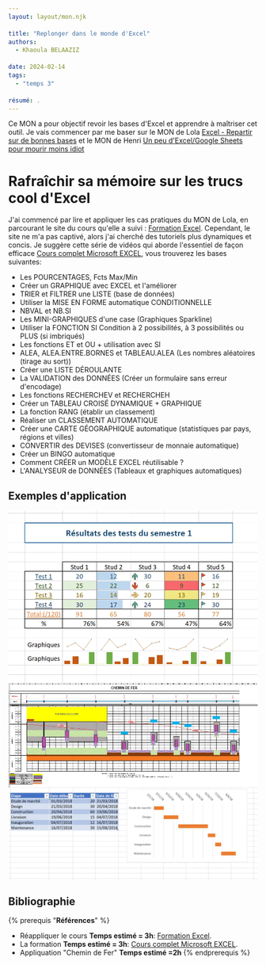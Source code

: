 ```yaml
---
layout: layout/mon.njk

title: "Replonger dans le monde d'Excel"
authors:
  - Khaoula BELAAZIZ

date: 2024-02-14
tags: 
  - "temps 3"

résumé: .
---
```



Ce MON a pour objectif revoir les bases d'Excel et apprendre à maîtriser cet outil.
Je vais commencer par me baser sur le MON de Lola [Excel - Repartir sur de bonnes bases](https://francoisbrucker.github.io/do-it/promos/2023-2024/Lola-Bourdon/mon/temps-1.2/) et le MON de Henri [Un peu d'Excel/Google Sheets pour mourir moins idiot   ](https://francoisbrucker.github.io/do-it/promos/2023-2024/TAING-Henri/mon/temps-2-1/)

# Rafraîchir sa mémoire sur les trucs cool d'Excel
J'ai commencé par lire et appliquer les cas pratiques du MON de Lola, en parcourant le site du cours qu'elle a suivi : [Formation Excel](https://www.excel-pratique.com/). Cependant, le site ne m'a pas captivé, alors j'ai cherché des tutoriels plus dynamiques et concis. Je suggère cette série de vidéos qui aborde l'essentiel de façon efficace [Cours complet Microsoft EXCEL](https://www.youtube.com/playlist?list=PL8sQnj6qF1Lv6ejdklq25MGfPJFxThMw6), vous trouverez les bases suivantes:
- Les POURCENTAGES, Fcts Max/Min
- Créer un GRAPHIQUE avec EXCEL et l'améliorer
- TRIER et FILTRER une LISTE (base de données)
- Utiliser la MISE EN FORME automatique CONDITIONNELLE 
- NBVAL et NB.SI
- Les MINI-GRAPHIQUES d'une case (Graphiques Sparkline)
- Utiliser la FONCTION SI Condition à 2 possibilités, à 3 possibilités ou PLUS (si imbriqués)
- Les fonctions ET et OU + utilisation avec SI 
- ALEA, ALEA.ENTRE.BORNES et TABLEAU.ALEA (Les nombres aléatoires (tirage au sort))
- Créer une LISTE DÉROULANTE
- La VALIDATION des DONNÉES (Créer un formulaire sans erreur d'encodage)
- Les fonctions RECHERCHEV et RECHERCHEH 
- Créer un TABLEAU CROISÉ DYNAMIQUE + GRAPHIQUE
- La fonction RANG (établir un classement)
- Réaliser un CLASSEMENT AUTOMATIQUE 
- Créer une CARTE GÉOGRAPHIQUE automatique (statistiques par pays, régions et villes)
- CONVERTIR des DEVISES (convertisseur de monnaie automatique)
- Créer un BINGO automatique 
- Comment CRÉER un MODÈLE EXCEL réutilisable ? 
- L'ANALYSEUR de DONNÉES (Tableaux et graphiques automatiques)

## Exemples d'application
<div style="display: flex; justify-content: space-around;">
  <img src="excel_graphs.webp" alt="qlqs manips" style="width: 100%; margin-right: 2%;">
</div>
<div style="display: flex; justify-content: space-around;">
  <img src="excel_CDF.webp" alt="Chemin de fer" style="width: 100%; margin-right: 2%;">
</div>
<div style="display: flex; justify-content: space-around;">
  <img src="excel_exemple 3.webp" alt="Gantt" style="width: 100%; margin-right: 2%;">
</div>

## Bibliographie 
{% prerequis "**Références**" %}
-	Réappliquer le cours   **Temps estimé = 3h**: [Formation Excel](https://www.excel-pratique.com/).
-	La formation   **Temps estimé = 3h**: [Cours complet Microsoft EXCEL](https://www.youtube.com/playlist?list=PL8sQnj6qF1Lv6ejdklq25MGfPJFxThMw6).
- Appliquation "Chemin de Fer"  **Temps estimé =2h**
{% endprerequis %}



